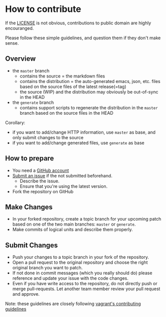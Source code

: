 # How to contribute

If the [LICENSE](LICENSE) is not obvious,
contributions to public domain are highly encouranged.

Please follow these simple guidelines,
and question them if they don't make sense.


## Overview

* the `master` branch
    * contains the source = the markdown files
    * contains the distribution = the auto-generated emacs, json, etc. files based on the
      source files of the latest release(=tag)
    * the source (WIP) and the distribution may obviously be out-of-sync in the
      HEAD
* the `generate` branch
    * contains support scripts to regenerate the distribution in the `master`
      branch based on the source files in the HEAD

Corollary:

* if you want to add/change HTTP information, use `master` as base, and only submit changes to the source
* if you want to add/change generated files, use `generate` as base


## How to prepare

* You need a [GitHub account](https://github.com/signup/free)
* [Submit an issue](https://github.com/for-GET/know-your-http-well/issues) if
  the not submitted beforehand.
	* Describe the issue.
	* Ensure that you're using the latest version.
* Fork the repository on GitHub


## Make Changes

* In your forked repository, create a topic branch for your upcoming patch based
  on one of the two main branches: `master` or `generate`.
* Make commits of logical units and describe them properly.


## Submit Changes

* Push your changes to a topic branch in your fork of the repository.
* Open a pull request to the original repository and choose the right original branch you want to patch.
* If not done in commit messages (which you really should do) please reference and update your issue with the code changes.
* Even if you have write access to the repository, do not directly push or merge pull-requests. Let another team member review your pull request and approve.


Note: these guidelines are closely following [vagrant's contributing guidelines](https://raw.github.com/mitchellh/vagrant/master/CONTRIBUTING.md)
